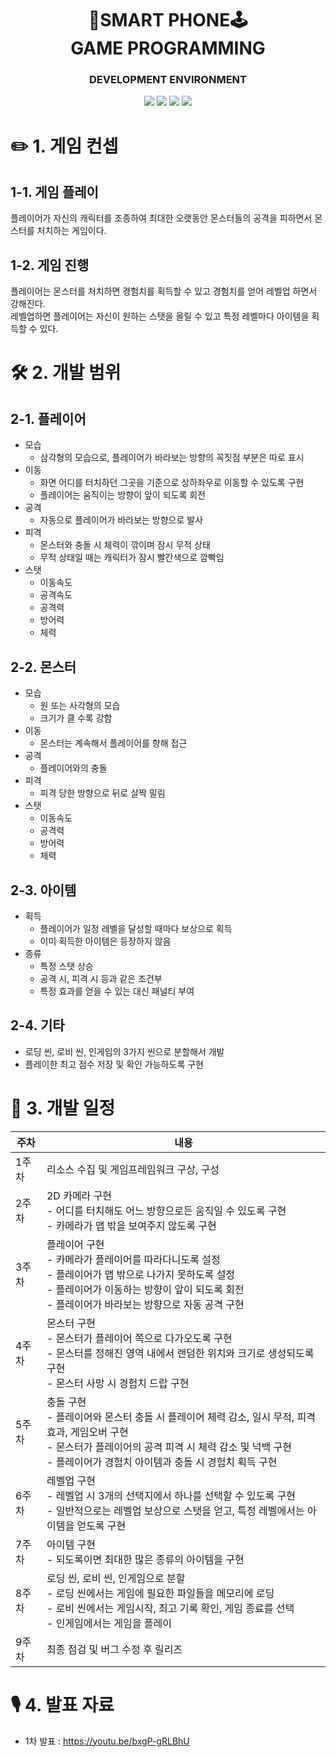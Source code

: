 <div align="center">
    <h1>📱SMART PHONE🕹️<br>GAME PROGRAMMING</h1>
    <h3>DEVELOPMENT ENVIRONMENT</h3>
    <img src="https://img.shields.io/badge/Java-007396?style={flat}&logo=Java&logoColor=white"/>
    <img src="https://img.shields.io/badge/Android Studio-3DDC84?style={flat}&logo=AndroidStudio&logoColor=white"/>
    <img src="https://img.shields.io/badge/Github-181717?style={flat}&logo=github&logoColor=white"/>
    <img src="https://img.shields.io/badge/SourceTree-0052CC?style={flat}&logo=sourcetree&logoColor=white"/>
</div>

# ✏️ 1. 게임 컨셉
## 1-1. 게임 플레이
플레이어가 자신의 캐릭터를 조종하여 최대한 오랫동안 몬스터들의 공격을 피하면서 몬스터를 처치하는 게임이다.<br>

## 1-2. 게임 진행
플레이어는 몬스터를 처치하면 경험치를 획득할 수 있고 경험치를 얻어 레벨업 하면서 강해진다.<br>
레벨업하면 플레이어는 자신이 원하는 스탯을 올릴 수 있고 특정 레벨마다 아이템을 획득할 수 있다.

# 🛠️ 2. 개발 범위
## 2-1. 플레이어
- 모습
  - 삼각형의 모습으로, 플레이어가 바라보는 방향의 꼭짓점 부분은 따로 표시
- 이동
  - 화면 어디를 터치하던 그곳을 기준으로 상하좌우로 이동할 수 있도록 구현
  - 플레이어는 움직이는 방향이 앞이 되도록 회전
- 공격
  - 자동으로 플레이어가 바라보는 방향으로 발사
- 피격
  - 몬스터와 충돌 시 체력이 깎이며 잠시 무적 상태
  - 무적 상태일 때는 캐릭터가 잠시 빨간색으로 깜빡임
- 스탯
  - 이동속도
  - 공격속도
  - 공격력
  - 방어력
  - 체력
## 2-2. 몬스터
- 모습
  - 원 또는 사각형의 모습
  - 크기가 클 수록 강함
- 이동
  - 몬스터는 계속해서 플레이어를 향해 접근
- 공격
  - 플레이어와의 충돌
- 피격
  - 피격 당한 방향으로 뒤로 살짝 밀림
- 스탯
  - 이동속도
  - 공격력
  - 방어력
  - 체력
## 2-3. 아이템
- 획득
  - 플레이어가 일정 레벨을 달성할 때마다 보상으로 획득
  - 이미 획득한 아이템은 등장하지 않음
- 종류
  - 특정 스탯 상승
  - 공격 시, 피격 시 등과 같은 조건부
  - 특정 효과를 얻을 수 있는 대신 패널티 부여
## 2-4. 기타
- 로딩 씬, 로비 씬, 인게임의 3가지 씬으로 분할해서 개발
- 플레이한 최고 점수 저장 및 확인 가능하도록 구현

# 📅 3. 개발 일정
| 주차 | 내용 |
|--|--|
| 1주차 | 리소스 수집 및 게임프레임워크 구상, 구성 |
| 2주차 | 2D 카메라 구현<br> - 어디를 터치해도 어느 방향으로든 움직일 수 있도록 구현<br> - 카메라가 맵 밖을 보여주지 않도록 구현 |
| 3주차 | 플레이어 구현<br> - 카메라가 플레이어를 따라다니도록 설정<br> - 플레이어가 맵 밖으로 나가지 못하도록 설정<br> - 플레이어가 이동하는 방향이 앞이 되도록 회전<br> - 플레이어가 바라보는 방향으로 자동 공격 구현 |
| 4주차 | 몬스터 구현<br> - 몬스터가 플레이어 쪽으로 다가오도록 구현<br> - 몬스터를 정해진 영역 내에서 랜덤한 위치와 크기로 생성되도록 구현<br> - 몬스터 사망 시 경험치 드랍 구현 |
| 5주차 | 충돌 구현<br> - 플레이어와 몬스터 충돌 시 플레이어 체력 감소, 일시 무적, 피격 효과, 게임오버 구현<br> - 몬스터가 플레이어의 공격 피격 시 체력 감소 및 넉백 구현<br> - 플레이어가 경험치 아이템과 충돌 시 경험치 획득 구현 |
| 6주차 | 레벨업 구현<br> - 레벨업 시 3개의 선택지에서 하나를 선택할 수 있도록 구현<br> - 일반적으로는 레벨업 보상으로 스탯을 얻고, 특정 레벨에서는 아이템을 얻도록 구현 |
| 7주차 | 아이템 구현<br> - 되도록이면 최대한 많은 종류의 아이템을 구현 |
| 8주차 | 로딩 씬, 로비 씬, 인게임으로 분할<br> - 로딩 씬에서는 게임에 필요한 파일들을 메모리에 로딩<br> - 로비 씬에서는 게임시작, 최고 기록 확인, 게임 종료를 선택<br> - 인게임에서는 게임을 플레이 |
| 9주차 | 최종 점검 및 버그 수정 후 릴리즈 |

# 🎙️ 4. 발표 자료
- 1차 발표 : https://youtu.be/bxgP-gRLBhU